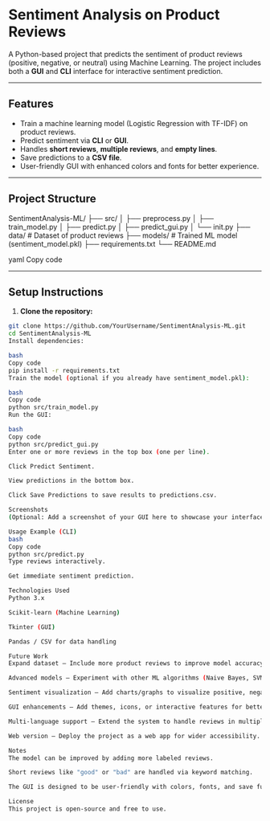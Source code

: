 # Sentiment Analysis on Product Reviews

A Python-based project that predicts the sentiment of product reviews (positive, negative, or neutral) using Machine Learning. The project includes both a **GUI** and **CLI** interface for interactive sentiment prediction.

---

## **Features**

- Train a machine learning model (Logistic Regression with TF-IDF) on product reviews.
- Predict sentiment via **CLI** or **GUI**.
- Handles **short reviews**, **multiple reviews**, and **empty lines**.
- Save predictions to a **CSV file**.
- User-friendly GUI with enhanced colors and fonts for better experience.

---

## **Project Structure**

SentimentAnalysis-ML/
├── src/
│ ├── preprocess.py
│ ├── train_model.py
│ ├── predict.py
│ ├── predict_gui.py
│ └── init.py
├── data/ # Dataset of product reviews
├── models/ # Trained ML model (sentiment_model.pkl)
├── requirements.txt
└── README.md

yaml
Copy code

---

## **Setup Instructions**

1. **Clone the repository:**

```bash
git clone https://github.com/YourUsername/SentimentAnalysis-ML.git
cd SentimentAnalysis-ML
Install dependencies:

bash
Copy code
pip install -r requirements.txt
Train the model (optional if you already have sentiment_model.pkl):

bash
Copy code
python src/train_model.py
Run the GUI:

bash
Copy code
python src/predict_gui.py
Enter one or more reviews in the top box (one per line).

Click Predict Sentiment.

View predictions in the bottom box.

Click Save Predictions to save results to predictions.csv.

Screenshots
(Optional: Add a screenshot of your GUI here to showcase your interface)

Usage Example (CLI)
bash
Copy code
python src/predict.py
Type reviews interactively.

Get immediate sentiment prediction.

Technologies Used
Python 3.x

Scikit-learn (Machine Learning)

Tkinter (GUI)

Pandas / CSV for data handling

Future Work
Expand dataset – Include more product reviews to improve model accuracy.

Advanced models – Experiment with other ML algorithms (Naive Bayes, SVM, or deep learning models) for better predictions.

Sentiment visualization – Add charts/graphs to visualize positive, negative, and neutral review distribution.

GUI enhancements – Add themes, icons, or interactive features for better user experience.

Multi-language support – Extend the system to handle reviews in multiple languages.

Web version – Deploy the project as a web app for wider accessibility.

Notes
The model can be improved by adding more labeled reviews.

Short reviews like "good" or "bad" are handled via keyword matching.

The GUI is designed to be user-friendly with colors, fonts, and save functionality.

License
This project is open-source and free to use.
